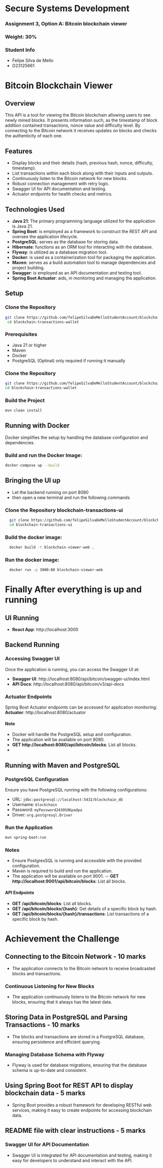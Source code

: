 # Secure Systems Development

### Assignment 3, Option A: Bitcoin blockchain viewer

### Weight: 30%

### Student Info

- Felipe Silva de Mello
- D23125661

# Bitcoin Blockchain Viewer

## Overview

This API is a tool for viewing the Bitcoin blockchain allowing users to see newly mined blocks.
It presents information such, as the timestamp of block addition contained transactions, nonce value
and difficulty level.
By connecting to the Bitcoin network it receives updates on blocks and checks the authenticity of
each one.

## Features

- Display blocks and their details (hash, previous hash, nonce, difficulty, timestamp).
- List transactions within each block along with their inputs and outputs.
- Continuously listen to the Bitcoin network for new blocks.
- Robust connection management with retry logic.
- Swagger UI for API documentation and testing.
- Actuator endpoints for health checks and metrics.

## Technologies Used

- **Java 21**: The primary programming language utilized for the application is Java 21.
- **Spring Boot**:  is employed as a framework to construct the REST API and oversee the application
  lifecycle.
- **PostgreSQL**: serves as the database for storing data.
- **Hibernate**: functions as an ORM tool for interacting with the database.
- **Flyway**: is utilized as a database migration tool.
- **Docker**: is used as a containerization tool for packaging the application.
- **Maven**: serves as a build automation tool to manage dependencies and project building.
- **Swagger**: is employed as an API documentation and testing tool.
- **Spring Boot Actuator**:  aids, in monitoring and managing the application.

## Setup
### Clone the Repository

```bash
git clone https://github.com/felipeSilvaDeMelloStudentAccount/blockchain-transactions-wallet 
 cd blockchain-transactions-wallet
```
### Prerequisites
- Java 21 or higher
- Maven
- Docker
- PostgreSQL (Optinal) only required if running it manually


### Clone the Repository

```bash
git clone https://github.com/felipeSilvaDeMelloStudentAccount/blockchain-transactions-wallet
cd blockchain-transactions-wallet
```

### Build the Project

```bash 
mvn clean install
```

## Running with Docker

Docker simplifies the setup by handling the database configuration and dependencies.

### Build and run the Docker Image:

```bash 
docker-compose up --build
```

## Bringing the UI up
- Let the backend running on port 8080
- then open a new terminal and run the following commands
### Clone the Repository blockchain-transactions-ui
```bash
  git clone https://github.com/felipeSilvaDeMelloStudentAccount/blockchain-transactions-ui 
  cd blockchain-transactions-ui
```

### Build the docker image:
```bash
  docker build -t blockchain-viewer-web .
```
### Run the docker image:
```bash
  docker run -p 3000:80 blockchain-viewer-web
```
# Finally After everything is up and running
## UI Running 
- **React App**: http://localhost:3000

## Backend Running 
### Accessing Swagger UI
Once the application is running, you can access the Swagger UI at:
- **Swagger UI**: http://localhost:8080/api/bitcoin/swagger-ui/index.html
- **API Docs**: http://localhost:8080/api/bitcoin/v3/api-docs

### Actuator Endpoints
Spring Boot Actuator endpoints can be accessed for application monitoring:
**Actuator**: http://localhost:8080/actuator


#### Note

- Docker will handle the PostgreSQL setup and configuration.
- The application will be available on port 8080.
- **GET http://localhost:8080/api/bitcoin/blocks**: List all blocks.
- 
## Running with Maven and PostgreSQL

### PostgreSQL Configuration

Ensure you have PostgreSQL running with the following configurations:

- URL: `jdbc:postgresql://localhost:5432/blockchain_db`
- Username: `blockchain`
- Password: `myPassword243OSOKpadpa`
- Driver: `org.postgresql.Driver`

### Run the Application

```bash
mvn spring-boot:run
```

### Notes

- Ensure PostgresSQL is running and accessible with the provided configuration.
- Maven is required to build and run the application.
- The application will be available on port 9001.
  -- **GET http://localhost:9001/api/bitcoin/blocks**: List all blocks.

#### API Endpoints

- **GET /api/bitcoin/blocks**: List all blocks.
- **GET /api/bitcoin/blocks/{hash}**: Get details of a specific block by hash.
- **GET /api/bitcoin/blocks/{hash}/transactions**: List transactions of a specific block by hash.

# Achievement the Challenge

## Connecting to the Bitcoin Network - 10 marks

- The application connects to the Bitcoin network to receive broadcasted blocks and transactions.

### Continuous Listening for New Blocks

- The application continuously listens to the Bitcoin network for new blocks, ensuring that it
  always has the latest data.

## Storing Data in PostgreSQL and Parsing Transactions - 10 marks

- The blocks and transactions are stored in a PostgreSQL database, ensuring persistence and
  efficient querying.

### Managing Database Schema with Flyway

- Flyway is used for database migrations, ensuring that the database schema is up-to-date and
  consistent.

## Using Spring Boot for REST API to display blockchain data - 5 marks

- Spring Boot provides a robust framework for developing RESTful web services, making it easy to
  create endpoints for accessing blockchain data.

## README file with clear instructions - 5 marks

### Swagger UI for API Documentation

- Swagger UI is integrated for API documentation and testing, making it easy for developers to
  understand and interact with the API.


